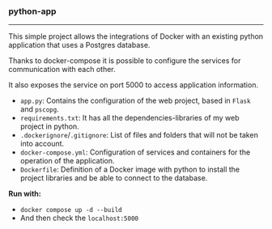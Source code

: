 ### python-app
---
This simple project allows the integrations of Docker with an existing python application that uses a Postgres database.

Thanks to docker-compose it is possible to configure the services for communication with each other.

It also exposes the service on port 5000 to access application information.

* `app.py`: Contains the configuration of the web project, based in `Flask` and `pscopg`.
* `requirements.txt`: It has all the dependencies-libraries of my web project in python.
* `.dockerignore`/`.gitignore`: List of files and folders that will not be taken into account.
* `docker-compose.yml`: Configuration of services and containers for the operation of the application.
* `Dockerfile`: Definition of a Docker image with python to install the project libraries and be able to connect to the database.

**Run with:**

- `docker compose up -d --build`
- And then check the `localhost:5000`